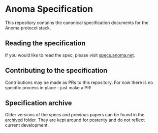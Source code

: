 # Anoma Specification

This repository contains the canonical specification documents for the Anoma protocol stack.

## Reading the specification

If you would like to read the spec, please visit [specs.anoma.net](https://specs.anoma.net).

## Contributing to the specification

Contributions may be made as PRs to this repository. For now there is no specific process in place - just make a PR!

## Specification archive

Older versions of the specs and previous papers can be found in the [archived](./archived) folder. They are kept around for posterity and do not reflect current development.
